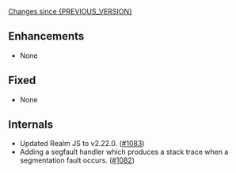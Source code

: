 [Changes since {PREVIOUS_VERSION}](https://github.com/realm/realm-studio/compare/{PREVIOUS_VERSION}...{CURRENT_VERSION})

## Enhancements
- None

## Fixed
- None

## Internals
- Updated Realm JS to v2.22.0. ([#1083](https://github.com/realm/realm-studio/pull/1083))
- Adding a segfault handler which produces a stack trace when a segmentation fault occurs. ([#1082](https://github.com/realm/realm-studio/pull/1082))
